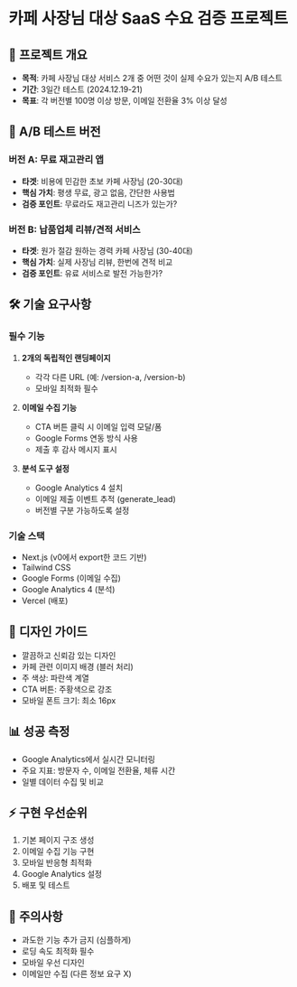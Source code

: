 # 카페 사장님 대상 SaaS 수요 검증 프로젝트

## 🎯 프로젝트 개요
- **목적**: 카페 사장님 대상 서비스 2개 중 어떤 것이 실제 수요가 있는지 A/B 테스트
- **기간**: 3일간 테스트 (2024.12.19-21)
- **목표**: 각 버전별 100명 이상 방문, 이메일 전환율 3% 이상 달성

## 🔄 A/B 테스트 버전

### 버전 A: 무료 재고관리 앱
- **타겟**: 비용에 민감한 초보 카페 사장님 (20-30대)
- **핵심 가치**: 평생 무료, 광고 없음, 간단한 사용법
- **검증 포인트**: 무료라도 재고관리 니즈가 있는가?

### 버전 B: 납품업체 리뷰/견적 서비스  
- **타겟**: 원가 절감 원하는 경력 카페 사장님 (30-40대)
- **핵심 가치**: 실제 사장님 리뷰, 한번에 견적 비교
- **검증 포인트**: 유료 서비스로 발전 가능한가?

## 🛠 기술 요구사항

### 필수 기능
1. **2개의 독립적인 랜딩페이지**
   - 각각 다른 URL (예: /version-a, /version-b)
   - 모바일 최적화 필수

2. **이메일 수집 기능**
   - CTA 버튼 클릭 시 이메일 입력 모달/폼
   - Google Forms 연동 방식 사용
   - 제출 후 감사 메시지 표시

3. **분석 도구 설정**
   - Google Analytics 4 설치
   - 이메일 제출 이벤트 추적 (generate_lead)
   - 버전별 구분 가능하도록 설정

### 기술 스택
- Next.js (v0에서 export한 코드 기반)
- Tailwind CSS
- Google Forms (이메일 수집)
- Google Analytics 4 (분석)
- Vercel (배포)

## 🎨 디자인 가이드
- 깔끔하고 신뢰감 있는 디자인
- 카페 관련 이미지 배경 (블러 처리)
- 주 색상: 파란색 계열
- CTA 버튼: 주황색으로 강조
- 모바일 폰트 크기: 최소 16px

## 📊 성공 측정
- Google Analytics에서 실시간 모니터링
- 주요 지표: 방문자 수, 이메일 전환율, 체류 시간
- 일별 데이터 수집 및 비교

## ⚡ 구현 우선순위
1. 기본 페이지 구조 생성
2. 이메일 수집 기능 구현
3. 모바일 반응형 최적화
4. Google Analytics 설정
5. 배포 및 테스트

## 🚨 주의사항
- 과도한 기능 추가 금지 (심플하게)
- 로딩 속도 최적화 필수
- 모바일 우선 디자인
- 이메일만 수집 (다른 정보 요구 X)

